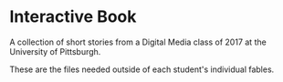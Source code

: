 # Interactive Book

A collection of short stories from a Digital Media class of 2017 at the University of Pittsburgh.

These are the files needed outside of each student's individual fables.
